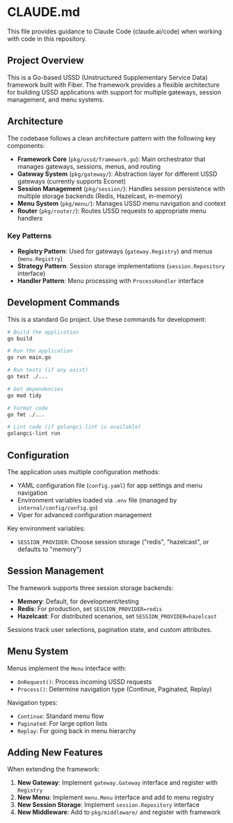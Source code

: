 # CLAUDE.md

This file provides guidance to Claude Code (claude.ai/code) when working with code in this repository.

## Project Overview

This is a Go-based USSD (Unstructured Supplementary Service Data) framework built with Fiber. The framework provides a flexible architecture for building USSD applications with support for multiple gateways, session management, and menu systems.

## Architecture

The codebase follows a clean architecture pattern with the following key components:

- **Framework Core** (`pkg/ussd/framework.go`): Main orchestrator that manages gateways, sessions, menus, and routing
- **Gateway System** (`pkg/gateway/`): Abstraction layer for different USSD gateways (currently supports Econet)
- **Session Management** (`pkg/session/`): Handles session persistence with multiple storage backends (Redis, Hazelcast, in-memory)
- **Menu System** (`pkg/menu/`): Manages USSD menu navigation and context
- **Router** (`pkg/router/`): Routes USSD requests to appropriate menu handlers

### Key Patterns

- **Registry Pattern**: Used for gateways (`gateway.Registry`) and menus (`menu.Registry`)
- **Strategy Pattern**: Session storage implementations (`session.Repository` interface)
- **Handler Pattern**: Menu processing with `ProcessHandler` interface

## Development Commands

This is a standard Go project. Use these commands for development:

```bash
# Build the application
go build

# Run the application
go run main.go

# Run tests (if any exist)
go test ./...

# Get dependencies
go mod tidy

# Format code
go fmt ./...

# Lint code (if golangci-lint is available)
golangci-lint run
```

## Configuration

The application uses multiple configuration methods:
- YAML configuration file (`config.yaml`) for app settings and menu navigation
- Environment variables loaded via `.env` file (managed by `internal/config/config.go`)
- Viper for advanced configuration management

Key environment variables:
- `SESSION_PROVIDER`: Choose session storage ("redis", "hazelcast", or defaults to "memory")

## Session Management

The framework supports three session storage backends:
- **Memory**: Default, for development/testing
- **Redis**: For production, set `SESSION_PROVIDER=redis`
- **Hazelcast**: For distributed scenarios, set `SESSION_PROVIDER=hazelcast`

Sessions track user selections, pagination state, and custom attributes.

## Menu System

Menus implement the `Menu` interface with:
- `OnRequest()`: Process incoming USSD requests
- `Process()`: Determine navigation type (Continue, Paginated, Replay)

Navigation types:
- `Continue`: Standard menu flow
- `Paginated`: For large option lists
- `Replay`: For going back in menu hierarchy

## Adding New Features

When extending the framework:
1. **New Gateway**: Implement `gateway.Gateway` interface and register with `Registry`
2. **New Menu**: Implement `menu.Menu` interface and add to menu registry
3. **New Session Storage**: Implement `session.Repository` interface
4. **New Middleware**: Add to `pkg/middleware/` and register with framework